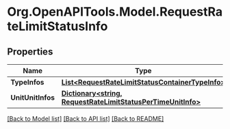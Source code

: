 # Org.OpenAPITools.Model.RequestRateLimitStatusInfo

## Properties

Name | Type | Description | Notes
------------ | ------------- | ------------- | -------------
**TypeInfos** | [**List&lt;RequestRateLimitStatusContainerTypeInfo&gt;**](RequestRateLimitStatusContainerTypeInfo.md) |  | [optional] 
**UnitUnitInfos** | [**Dictionary&lt;string, RequestRateLimitStatusPerTimeUnitInfo&gt;**](RequestRateLimitStatusPerTimeUnitInfo.md) |  | [optional] 

[[Back to Model list]](../README.md#documentation-for-models) [[Back to API list]](../README.md#documentation-for-api-endpoints) [[Back to README]](../README.md)

